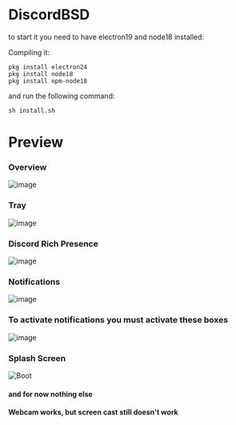 # DiscordBSD
to start it you need to have electron19 and node18 installed:

Compiling it:
```
pkg install electron24
pkg install node18
pkg install npm-node18
```

and run the following command:
```
sh install.sh
```

# Preview

### Overview

![image](https://user-images.githubusercontent.com/59105868/132993833-1c33cf39-130d-4bdf-b1ea-8ab94ce21291.png)

### Tray

![image](https://user-images.githubusercontent.com/59105868/132993874-18d21c32-edf8-44f5-9438-6912f7660d68.png)

### Discord Rich Presence
![image](https://user-images.githubusercontent.com/59105868/218270615-a30de821-9148-4d25-b614-4f167aec3a7d.png)

### Notifications

![image](https://user-images.githubusercontent.com/59105868/132993900-475515dc-1e07-4bb4-ae6c-e880d67d91ed.png)

### To activate notifications you must activate these boxes

![image](https://user-images.githubusercontent.com/59105868/132994004-d381dfe4-bf3d-4345-89f3-63fd9a46d67c.png)

### Splash Screen

![Boot](https://user-images.githubusercontent.com/59105868/133003303-f491b628-0c66-4449-94f6-ed9d7f8d4f8a.gif)

#### and for now nothing else

#### Webcam works, but screen cast still doesn't work
